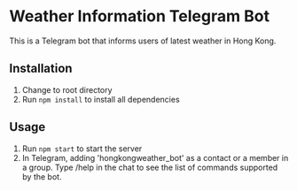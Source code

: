 # Weather Information Telegram Bot
This is a Telegram bot that informs users of latest weather in Hong Kong.

## Installation
1. Change to root directory
2. Run `npm install` to install all dependencies

## Usage
1. Run `npm start` to start the server
2. In Telegram, adding 'hongkongweather_bot' as a contact or a member in a group. Type /help in the chat to see the list of commands supported by the bot.
